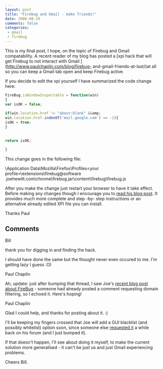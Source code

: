 ```yaml
---
layout: post
title: "Firebug and Gmail - make friends!"
date: 2006-08-29
comments: false
categories:
 - gmail
 - firebug
---
```

This is my final post, I hope, on the topic of Firebug and Gmail
compatability. A recent reader of my blog has posted a [xpi hack that will get
Firebug to not interact with Gmail ](http://www.paulchaplin.com/blog/firebug-
and-gmail-friends-at-last/)at all so you can keep a Gmail tab open and keep
Firebug active.  
  
If you decide to edit the xpi yourself I have summarized the code change here:  
  
```js  
FireBug.isWindowInspectable = function(win)  
{  
var isOK = false;  
  
if(win.location.href != "about:blank" &&amp;
win.location.href.indexOf('mail.google.com') == -1){  
isOK = true;  
}  
  
  
return isOK;  
  
}  
```  
  
This change goes in the following file:  
  
<your documents and settings path>\Application
Data\Mozilla\Firefox\Profiles\<your profile>\extensions\firebug@software
.joehewitt.com\chrome\firebug.jar\content\firebug\firebug.js  
  
After you make the change just restart your browser to have it take effect.
Before making any changes though I encourage you to [read his blog
post](http://www.paulchaplin.com/blog/firebug-and-gmail-friends-at-last/). It
provides much more complete and step -by- step instructions or an alternative
already edited XPI file you can install.  
  
Thanks Paul

## Comments

Bill

thank you for digging in and finding the hack.  
  
I should have done the same but the thought never even occured to me. I'm
getting lazy I guess :O)

Paul Chaplin

Ah, update: just after bumping that thread, I saw Joe's [recent blog post
about FireBug](http://www.joehewitt.com/blog/next_firebug.php) \- someone had
already posted a comment requesting domain filtering, so I echoed it. Here's
hoping!

Paul Chaplin

Glad I could help, and thanks for posting about it. :)  
  
I'll be keeping my fingers crossed that Joe will add a GUI blacklist (and
possibly whitelist) option soon, since someone else [requested
it](http://www.joehewitt.com/software/firebug/forums/viewtopic.php?t=14) a
while back on his forum (and I just bumped it).  
  
If that doesn't happen, I'll see about doing it myself, to make the current
solution more generalised - it can't be just us and just Gmail experiencing
problems.  
  
Cheers Bill.

